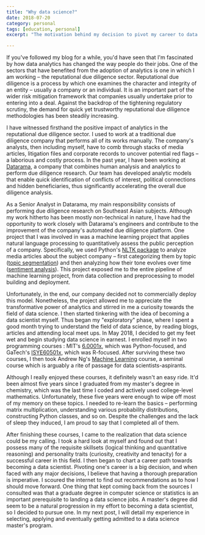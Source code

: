 ```yaml
---
title: "Why data science?"
date: 2018-07-20
category: personal
tags: [education, personal]
excerpt: "The motivation behind my decision to pivot my career to data science"

---
```

If you've followed my blog for a while, you'd have seen that I'm fascinated by how data analytics has changed the way people do their jobs. One of the sectors that have benefited from the adoption of analytics is one in which I am working – the reputational due diligence sector. Reputational due diligence is a process by which one examines the character and integrity of an entity – usually a company or an individual. It is an important part of the wider risk mitigation framework that companies usually undertake prior to entering into a deal. Against the backdrop of the tightening regulatory scrutiny, the demand for quick yet trustworthy reputational due diligence methodologies has been steadily increasing.

I have witnessed firsthand the positive impact of analytics in the reputational due diligence sector. I used to work at a traditional due diligence company that performs all of its works manually. The company's analysts, then including myself, have to comb through stacks of media articles, litigation files and corporate records to uncover potential red flags – a laborious and costly process. In the past year, I have been working at [Datarama](https://datarama.com), a company that combines human analysis and analytics to perform due diligence research. Our team has developed analytic models that enable quick identification of conflicts of interest, political connections and hidden beneficiaries, thus significantly accelerating the overall due diligence analysis.

As a Senior Analyst in Datarama, my main responsibility consists of performing due diligence research on Southeast Asian subjects. Although my work hitherto has been mostly non-technical in nature, I have had the opportunity to work closely with Datarama's engineers and contribute to the improvement of the company's automated due diligence platform. One project that I was involved in was a machine learning project that applies natural language processing to quantitatively assess the public perception of a company. Specifically, we used Python's [NLTK package](https://www.nltk.org) to analyze media articles about the subject company – first categorizing them by topic ([topic segmentation](https://en.wikipedia.org/wiki/Text_segmentation#Topic_segmentation_)) and then analyzing how their tone evolves over time ([sentiment analysis](https://en.wikipedia.org/wiki/Sentiment_analysis)). This project exposed me to the entire pipeline of machine learning project, from data collection and preprocessing to model building and deployment.

Unfortunately, in the end, our company decided not to commercially deploy this model. Nonetheless, the project allowed me to appreciate the transformative power of analytics and stirred in me a curiosity towards the field of data science. I then started tinkering with the idea of becoming a data scientist myself. Thus began my "exploratory" phase, where I spent a good month trying to understand the field of data science, by reading blogs, articles and attending local meet ups. In May 2018, I decided to get my feet wet and begin studying data science in earnest. I enrolled myself in two programming courses : MIT's [6.0001x](https://ocw.mit.edu/courses/electrical-engineering-and-computer-science/6-0001-introduction-to-computer-science-and-programming-in-python-fall-2016/), which was Python-focused, and GaTech's [ISYE60501x](https://www.edx.org/course/introduction-analytics-modeling-gtx-isye6501x-1), which was R-focused. After surviving these two courses, I then took Andrew Ng's [Machine Learning](https://www.coursera.org/learn/machine-learning) course, a seminal course which is arguably a rite of passage for data scientists-aspirants.

Although I really enjoyed these courses, it definitely wasn't an easy ride. It'd been almost five years since I graduated from my master's degree in chemistry, which was the last time I coded and actively used college-level mathematics. Unfortunately, these five years were enough to wipe off most of my memory on these topics. I needed to re-learn the basics –  performing matrix multiplication, understanding various probability distributions, constructing Python classes, and so on. Despite the challenges and the lack of sleep they induced, I am proud to say that I completed all of them.

After finishing these courses, I came to the realization that data science could be my calling. I took a hard look at myself and found out that I possess many of the requisite skillsets (logical thinking and quantitative reasoning) and personality traits (curiosity, creativity and tenacity) for a successful career in this field. I then began to chart a career path towards becoming a data scientist. Pivoting one's career is a big decision, and when faced with any major decisions, I believe that having a thorough preparation is imperative. I scoured the internet to find out recommendations as to how I should move forward. One thing that kept coming back from the sources I consulted was that a graduate degree in computer science or statistics is an important prerequisite to landing a data science jobs. A master's degree did seem to be a natural progression in my effort to becoming a data scientist, so I decided to pursue one. In my next post, I will detail my experience in selecting, applying and eventually getting admitted to a data science master's program.
